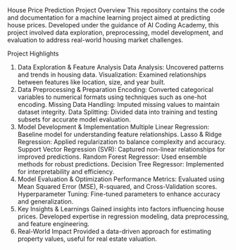 House Price Prediction Project
Overview
This repository contains the code and documentation for a machine learning project aimed at predicting house prices. Developed under the guidance of AI Coding Academy, this project involved data exploration, preprocessing, model development, and evaluation to address real-world housing market challenges.

Project Highlights
1. Data Exploration & Feature Analysis
Data Analysis: Uncovered patterns and trends in housing data.
Visualization: Examined relationships between features like location, size, and year built.
2. Data Preprocessing & Preparation
Encoding: Converted categorical variables to numerical formats using techniques such as one-hot encoding.
Missing Data Handling: Imputed missing values to maintain dataset integrity.
Data Splitting: Divided data into training and testing subsets for accurate model evaluation.
3. Model Development & Implementation
Multiple Linear Regression: Baseline model for understanding feature relationships.
Lasso & Ridge Regression: Applied regularization to balance complexity and accuracy.
Support Vector Regression (SVR): Captured non-linear relationships for improved predictions.
Random Forest Regressor: Used ensemble methods for robust predictions.
Decision Tree Regressor: Implemented for interpretability and efficiency.
4. Model Evaluation & Optimization
Performance Metrics: Evaluated using Mean Squared Error (MSE), R-squared, and Cross-Validation scores.
Hyperparameter Tuning: Fine-tuned parameters to enhance accuracy and generalization.
5. Key Insights & Learnings
Gained insights into factors influencing house prices.
Developed expertise in regression modeling, data preprocessing, and feature engineering.
6. Real-World Impact
Provided a data-driven approach for estimating property values, useful for real estate valuation.
